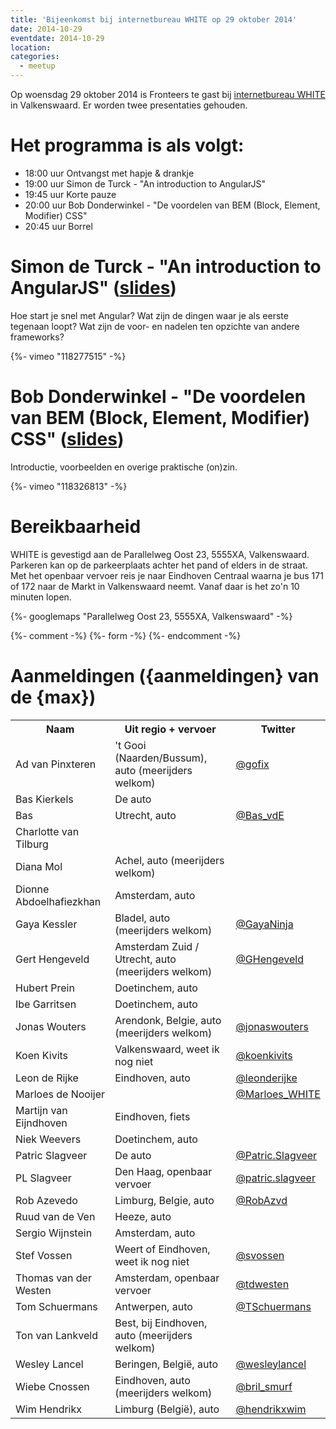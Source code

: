 ```yaml
---
title: 'Bijeenkomst bij internetbureau WHITE op 29 oktober 2014'
date: 2014-10-29
eventdate: 2014-10-29
location:
categories:
  - meetup
---
```


Op woensdag 29 oktober 2014 is Fronteers te gast bij [internetbureau WHITE](http://www.white.nl) in Valkenswaard. Er worden twee presentaties gehouden.

# Het programma is als volgt:

- 18:00 uur Ontvangst met hapje & drankje
- 19:00 uur Simon de Turck - "An introduction to AngularJS"
- 19:45 uur Korte pauze
- 20:00 uur Bob Donderwinkel - "De voordelen van BEM (Block, Element, Modifier) CSS"
- 20:45 uur Borrel

# Simon de Turck - "An introduction to AngularJS" ([slides](http://slides.com/zimmen/uc-2/))

Hoe start je snel met Angular? Wat zijn de dingen waar je als eerste tegenaan loopt? Wat zijn de voor- en nadelen ten opzichte van andere frameworks?

{%- vimeo "118277515" -%}

# Bob Donderwinkel - "De voordelen van BEM (Block, Element, Modifier) CSS" ([slides](http://www.slideshare.net/BobDonderwinkel/bem-presentation-40907446))

Introductie, voorbeelden en overige praktische (on)zin.

{%- vimeo "118326813" -%}

# Bereikbaarheid

WHITE is gevestigd aan de Parallelweg Oost 23, 5555XA, Valkenswaard. Parkeren kan op de parkeerplaats achter het pand of elders in de straat. Met het openbaar vervoer reis je naar Eindhoven Centraal waarna je bus 171 of 172 naar de Markt in Valkenswaard neemt. Vanaf daar is het zo'n 10 minuten lopen.

{%- googlemaps "Parallelweg Oost 23, 5555XA, Valkenswaard" -%}

{%- comment -%}
{%- form -%}
{%- endcomment -%}

# Aanmeldingen ({aanmeldingen} van de {max})

<table>
<tr>
<th>Naam</th>
<th>Uit regio + vervoer</th>
<th>Twitter</th>
</tr>
<tr>
<td>Ad van Pinxteren</td>
<td>'t Gooi (Naarden/Bussum), auto (meerijders welkom)</td>
<td><a href="https://twitter.com/gofix" rel="nofollow">@gofix</a></td>
</tr>
<tr>
<td>Bas Kierkels</td>
<td>De auto</td>
<td></td>
</tr>
<tr>
<td>Bas</td>
<td>Utrecht, auto</td>
<td><a href="https://twitter.com/Bas_vdE" rel="nofollow">@Bas_vdE</a></td>
</tr>
<tr>
<td>Charlotte van Tilburg</td>
<td></td>
<td></td>
</tr>
<tr>
<td>Diana Mol</td>
<td>Achel, auto (meerijders welkom)</td>
<td></td>
</tr>
<tr>
<td>Dionne Abdoelhafiezkhan</td>
<td>Amsterdam, auto</td>
<td></td>
</tr>
<tr>
<td>Gaya Kessler</td>
<td>Bladel, auto (meerijders welkom)</td>
<td><a href="https://twitter.com/GayaNinja" rel="nofollow">@GayaNinja</a></td>
</tr>
<tr>
<td>Gert Hengeveld</td>
<td>Amsterdam Zuid / Utrecht, auto (meerijders welkom)</td>
<td><a href="https://twitter.com/GHengeveld" rel="nofollow">@GHengeveld</a></td>
</tr>
<tr>
<td>Hubert Prein</td>
<td>Doetinchem, auto</td>
<td></td>
</tr>
<tr>
<td>Ibe Garritsen</td>
<td>Doetinchem, auto</td>
<td></td>
</tr>
<tr>
<td>Jonas Wouters</td>
<td>Arendonk, Belgie, auto (meerijders welkom)</td>
<td><a href="https://twitter.com/jonaswouters" rel="nofollow">@jonaswouters</a></td>
</tr>
<tr>
<td>Koen Kivits</td>
<td>Valkenswaard, weet ik nog niet</td>
<td><a href="https://twitter.com/koenkivits" rel="nofollow">@koenkivits</a></td>
</tr>
<tr>
<td>Leon de Rijke</td>
<td>Eindhoven, auto</td>
<td><a href="https://twitter.com/leonderijke" rel="nofollow">@leonderijke</a></td>
</tr>
<tr>
<td>Marloes de Nooijer</td>
<td></td>
<td><a href="https://twitter.com/Marloes_WHITE" rel="nofollow">@Marloes_WHITE</a></td>
</tr>
<tr>
<td>Martijn van Eijndhoven</td>
<td>Eindhoven, fiets</td>
<td></td>
</tr>
<tr>
<td>Niek Weevers</td>
<td>Doetinchem, auto</td>
<td></td>
</tr>
<tr>
<td>Patric Slagveer</td>
<td>De auto</td>
<td><a href="https://twitter.com/Patric.Slagveer" rel="nofollow">@Patric.Slagveer</a></td>
</tr>
<tr>
<td>PL Slagveer</td>
<td>Den Haag, openbaar vervoer</td>
<td><a href="https://twitter.com/patric.slagveer" rel="nofollow">@patric.slagveer</a></td>
</tr>
<tr>
<td>Rob Azevedo</td>
<td>Limburg, Belgie, auto</td>
<td><a href="https://twitter.com/RobAzvd" rel="nofollow">@RobAzvd</a></td>
</tr>
<tr>
<td>Ruud van de Ven</td>
<td>Heeze, auto</td>
<td></td>
</tr>
<tr>
<td>Sergio Wijnstein</td>
<td>Amsterdam, auto</td>
<td></td>
</tr>
<tr>
<td>Stef Vossen</td>
<td>Weert of Eindhoven, weet ik nog niet</td>
<td><a href="https://twitter.com/svossen" rel="nofollow">@svossen</a></td>
</tr>
<tr>
<td>Thomas van der Westen</td>
<td>Amsterdam, openbaar vervoer</td>
<td><a href="https://twitter.com/tdwesten" rel="nofollow">@tdwesten</a></td>
</tr>
<tr>
<td>Tom Schuermans</td>
<td>Antwerpen, auto</td>
<td><a href="https://twitter.com/TSchuermans" rel="nofollow">@TSchuermans</a></td>
</tr>
<tr>
<td>Ton van Lankveld</td>
<td>Best, bij Eindhoven, auto (meerijders welkom)</td>
<td></td>
</tr>
<tr>
<td>Wesley Lancel</td>
<td>Beringen, België, auto</td>
<td><a href="https://twitter.com/wesleylancel" rel="nofollow">@wesleylancel</a></td>
</tr>
<tr>
<td>Wiebe Cnossen</td>
<td>Eindhoven, auto (meerijders welkom)</td>
<td><a href="https://twitter.com/bril_smurf" rel="nofollow">@bril_smurf</a></td>
</tr>
<tr>
<td>Wim Hendrikx</td>
<td>Limburg (België), auto</td>
<td><a href="https://twitter.com/hendrikxwim" rel="nofollow">@hendrikxwim</a></td>
</tr>
</table>
